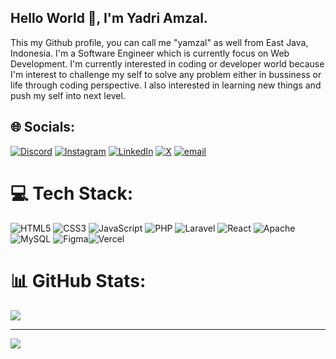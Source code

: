 ## Hello World 👋, I'm Yadri Amzal. 
This my Github profile, you can call me  "yamzal" as well from East Java, Indonesia. I'm a Software Engineer which is currently focus on Web Development. I'm currently interested in coding or developer world because I'm interest to challenge my self to solve any problem either in bussiness or life through coding perspective. I also interested in learning new things and push my self into next level.

## 🌐 Socials:
[![Discord](https://img.shields.io/badge/Discord-%237289DA.svg?logo=discord&logoColor=white)](https://discord.gg/yamzal) [![Instagram](https://img.shields.io/badge/Instagram-%23E4405F.svg?logo=Instagram&logoColor=white)](https://instagram.com/https://www.instagram.com/rk.ymzl/) [![LinkedIn](https://img.shields.io/badge/LinkedIn-%230077B5.svg?logo=linkedin&logoColor=white)]([https://linkedin.com/in/Yadribullah-hul-amtsal](https://www.linkedin.com/in/yadribullah-hul-amtsal/)) [![X](https://img.shields.io/badge/X-black.svg?logo=X&logoColor=white)](https://x.com/https://x.com/ydr_amzl) [![email](https://img.shields.io/badge/Email-D14836?logo=gmail&logoColor=white)](mailto:yadri.amz@gmail.com) 

# 💻 Tech Stack:
![HTML5](https://img.shields.io/badge/html5-%23E34F26.svg?style=for-the-badge&logo=html5&logoColor=white) ![CSS3](https://img.shields.io/badge/css3-%231572B6.svg?style=for-the-badge&logo=css3&logoColor=white) ![JavaScript](https://img.shields.io/badge/javascript-%23323330.svg?style=for-the-badge&logo=javascript&logoColor=%23F7DF1E)  ![PHP](https://img.shields.io/badge/php-%23777BB4.svg?style=for-the-badge&logo=php&logoColor=white) ![Laravel](https://img.shields.io/badge/laravel-%23FF2D20.svg?style=for-the-badge&logo=laravel&logoColor=white) ![React](https://img.shields.io/badge/react-%2320232a.svg?style=for-the-badge&logo=react&logoColor=%2361DAFB) ![Apache](https://img.shields.io/badge/apache-%23D42029.svg?style=for-the-badge&logo=apache&logoColor=white) ![MySQL](https://img.shields.io/badge/mysql-4479A1.svg?style=for-the-badge&logo=mysql&logoColor=white) ![Figma](https://img.shields.io/badge/figma-%23F24E1E.svg?style=for-the-badge&logo=figma&logoColor=white)![Vercel](https://img.shields.io/badge/vercel-%23000000.svg?style=for-the-badge&logo=vercel&logoColor=white)
# 📊 GitHub Stats:

<!-- 
![](https://github-readme-stats.vercel.app/api?username=justyamzal&theme=dark&hide_border=false&include_all_commits=true&count_private=true)<br/> -->

![](https://github-readme-stats.vercel.app/api/top-langs/?username=justyamzal&theme=dark&hide_border=false&include_all_commits=true&count_private=true&layout=compact)

---
[![](https://visitcount.itsvg.in/api?id=justyamzal&icon=0&color=0)](https://visitcount.itsvg.in)





<!-- Proudly created with GPRM ( https://gprm.itsvg.in ) -->
